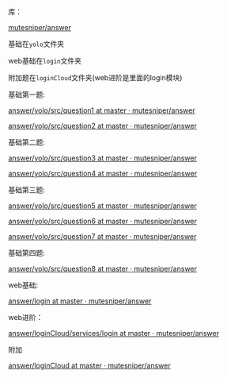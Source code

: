 库：

[mutesniper/answer](https://github.com/mutesniper/answer)

基础在`yolo`文件夹

web基础在`login`文件夹

附加题在`loginCloud`文件夹(web进阶是里面的login模块)





基础第一题:

[answer/yolo/src/question1 at master · mutesniper/answer](https://github.com/mutesniper/answer/tree/master/yolo/src/question1)

[answer/yolo/src/question2 at master · mutesniper/answer](https://github.com/mutesniper/answer/tree/master/yolo/src/question2)

基础第二题:

[answer/yolo/src/question3 at master · mutesniper/answer](https://github.com/mutesniper/answer/tree/master/yolo/src/question3)

[answer/yolo/src/question4 at master · mutesniper/answer](https://github.com/mutesniper/answer/tree/master/yolo/src/question4)

基础第三题:

[answer/yolo/src/question5 at master · mutesniper/answer](https://github.com/mutesniper/answer/tree/master/yolo/src/question5)

[answer/yolo/src/question6 at master · mutesniper/answer](https://github.com/mutesniper/answer/tree/master/yolo/src/question6)

[answer/yolo/src/question7 at master · mutesniper/answer](https://github.com/mutesniper/answer/tree/master/yolo/src/question7)

基础第四题:

[answer/yolo/src/question8 at master · mutesniper/answer](https://github.com/mutesniper/answer/tree/master/yolo/src/question8)



web基础:

[answer/login at master · mutesniper/answer](https://github.com/mutesniper/answer/tree/master/login)

web进阶：

[answer/loginCloud/services/login at master · mutesniper/answer](https://github.com/mutesniper/answer/tree/master/loginCloud/services/login)

附加

[answer/loginCloud at master · mutesniper/answer](https://github.com/mutesniper/answer/tree/master/loginCloud)